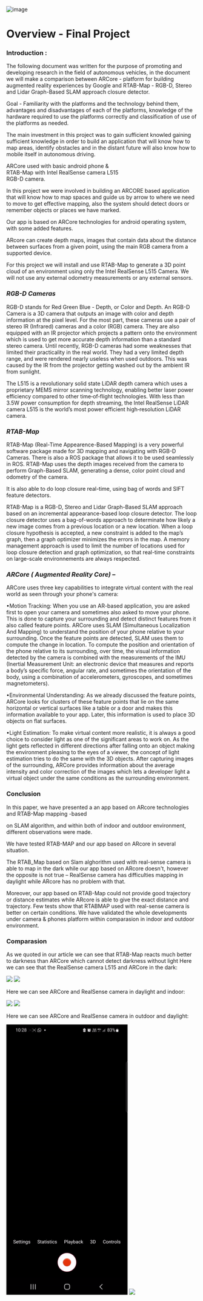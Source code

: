 ![image](https://user-images.githubusercontent.com/74238558/172580322-74437139-6a6c-4bee-8e47-1d3d0cbfbdaa.png)

# Overview - Final Project

### Introduction :
 The following document was written for the purpose of promoting and developing research in the field of autonomous vehicles, in the document we will make a comparison between ARCore - platform for building augmented reality experiences by Google and RTAB-Map - RGB-D, Stereo and Lidar Graph-Based SLAM approach closure detector.

Goal - Familiarity with the platforms and the technology behind them, advantages and disadvantages of each of the platforms, knowledge of the hardware required to use the platforms correctly and classification of use of the platforms as needed.


The main investment in this project was to gain sufficient knowled gaining sufficient knowledge in order to build an application that will know how to map areas, identify obstacles and in the distant future will also know how to mobile itself in autonomous driving.

 ARCore used with basic android phone &  
RTAB-Map with Intel RealSense camera L515  
RGB-D camera.


In this project we were involved in building an ARCORE based application that will know how to map spaces and guide us by arrow to where we need to move to get effective mapping, also the system should detect doors or remember objects or places we have marked.

Our app is based on ARCore technologies for android operating system, with some added features.

ARcore can create depth maps, images that contain data about the distance between surfaces from a given point, using the main RGB camera from a supported device.

For this project we will install and use RTAB-Map to generate a 3D point cloud of an environment using only the Intel RealSense L515 Camera. We will not use any external odometry measurements or any external sensors.


### _RGB-D Cameras_


RGB-D stands for Red Green Blue - Depth, or Color and Depth. An RGB-D Camera is a 3D camera that outputs an image with color and depth information at the pixel level. For the most part, these cameras use a pair of stereo IR (Infrared) cameras and a color (RGB) camera. They are also equipped with an IR projector which projects a pattern onto the environment which is used to get more accurate depth information than a standard stereo camera. Until recently, RGB-D cameras had some weaknesses that limited their practicality in the real world. They had a very limited depth range, and were rendered nearly useless when used outdoors. This was caused by the IR from the projector getting washed out by the ambient IR from sunlight.

The L515 is a revolutionary solid state LiDAR depth camera which uses a proprietary MEMS mirror scanning technology, enabling better laser power efficiency compared to other time‑of‑flight technologies. With less than 3.5W power consumption for depth streaming, the Intel RealSense LiDAR camera L515 is the world’s most power efficient high‑resolution LiDAR camera.




### _RTAB-Map_


RTAB-Map (Real-Time Appearence-Based Mapping) is a very powerful software package made for 3D mapping and navigating with RGB-D Cameras. There is also a ROS package that allows it to be used seamlessly in ROS. RTAB-Map uses the depth images received from the camera to perform Graph-Based SLAM, generating a dense, color point cloud and odometry of the camera.


It is also able to do loop closure real-time, using bag of words and SIFT feature detectors.

RTAB-Map is a RGB-D, Stereo and Lidar Graph-Based SLAM approach based on an incremental appearance-based loop closure detector. The loop closure detector uses a bag-of-words approach to determinate how likely a new image comes from a previous location or a new location. When a loop closure hypothesis is accepted, a new constraint is added to the map’s graph, then a graph optimizer minimizes the errors in the map. A memory management approach is used to limit the number of locations used for loop closure detection and graph optimization, so that real-time constraints on large-scale environnements are always respected.




### _ARCore ( Augmented Reality Core) –_


ARCore uses three key capabilities to integrate virtual content with the real world as seen through your phone's camera:

•Motion Tracking: When you use an AR-based application, you are asked first to open your camera and sometimes also asked to move your phone. This is done to capture your surrounding and detect distinct features from it also called feature points. ARCore uses SLAM (Simultaneous Localization And Mapping) to understand the position of your phone relative to your surrounding. Once the feature points are detected, SLAM uses them to compute the change in location. To compute the position and orientation of the phone relative to its surrounding, over time, the visual information detected by the camera is combined with the measurements of the IMU (Inertial Measurement Unit: an electronic device that measures and reports a body’s specific force, angular rate, and sometimes the orientation of the body, using a combination of accelerometers, gyroscopes, and sometimes magnetometers).

•Environmental Understanding: As we already discussed the feature points, ARCore looks for clusters of these feature points that lie on the same horizontal or vertical surfaces like a table or a door and makes this information available to your app. Later, this information is used to place 3D objects on flat surfaces.

•Light Estimation: To make virtual content more realistic, it is  always a good choice to consider light as one of the significant areas to work on. As the light gets reflected in different directions after falling onto an object making the environment pleasing to the eyes of a viewer, the concept of light estimation tries to do the same with the 3D objects. After capturing images of the surrounding, ARCore provides information about the average intensity and color correction of the images which lets a developer light a virtual object under the same conditions as the surrounding environment.



### Conclusion

In this paper, we have presented a an app based on ARcore technologies and RTAB-Map mapping -based

on SLAM algorithm, and within both of indoor and outdoor environment, different observations were made.

We have tested RTAB-MAP and our app based on ARcore in several situation.

The RTAB_Map based on Slam alghorithm used with real-sense camera is able to map in the dark while our app based on ARcore doesn't, however the opposite is not true – RealSense camera has difficulties mapping in daylight while ARcore has no problem with that.

Moreover, our app based on  RTAB-Map  could not provide good trajectory or distance estimates while ARcore is able to give the exact distance and trajectory. Few tests show that RTABMAP used with real-sense camera is better on certain conditions. We have validated the whole developments under camera & phones platform within comparasion  in indoor and outdoor environment.

### Comparasion
As we quoted in our article we can see that RTAB-Map reacts much better to darkness than ARCore which cannot detect darkness without light
Here we can see that the RealSense camera L515 and ARCore in the dark:

![](https://github.com/EladVaknin/Final_Project_autonomous_car/blob/main/gifs/BNTS3X_58487e4932a57f4cb52185bb2d733087_00-00-00_00-00-20_2.gif)
![](https://github.com/EladVaknin/Final_Project_autonomous_car/blob/main/gifs/BNTS3X_75488d4462c590af77d3e685b3ae42ac_00-00-08_00-00-23_2.gif)

Here we can see ARCore and RealSense camera in daylight and indoor:

![](https://github.com/EladVaknin/Final_Project_autonomous_car/blob/main/gifs/BNTS3X_dc083c2e42fd6314ad6e29991d9a72dc_00-00-01_00-00-19_2.gif)
![](https://github.com/EladVaknin/Final_Project_autonomous_car/blob/main/gifs/BNTS3X_3852cacf78d489715d97301140335c4e_00-00-11_00-00-30_3.gif)

Here we can see ARCore and RealSense camera in outdoor and daylight:

![](https://github.com/EladVaknin/Final_Project_autonomous_car/blob/main/gifs/BNTS3X_1677bb9415fab1040fed43ed453f5f7f_00-00-00_00-00-12_2.gif)
![](https://github.com/EladVaknin/Final_Project_autonomous_car/blob/main/gifs/BNTS3X_dad9560a1e0913570a14d2216f0f4584_00-00-00_00-00-22_2.gif)



